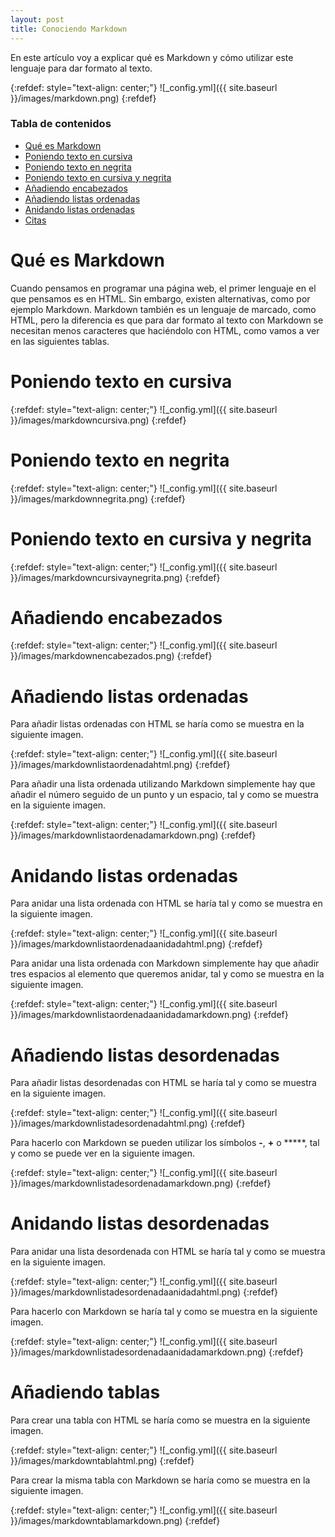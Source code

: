 ```yaml
---
layout: post
title: Conociendo Markdown
---
```


En este artículo voy a explicar qué es Markdown y cómo utilizar este lenguaje para dar formato al texto.

{:refdef: style="text-align: center;"}
![_config.yml]({{ site.baseurl }}/images/markdown.png)
{:refdef}

### Tabla de contenidos
- [Qué es Markdown](#qué-es-markdown)
- [Poniendo texto en cursiva](#poniendo-texto-en-cursiva)
- [Poniendo texto en negrita](#poniendo-texto-en-negrita)
- [Poniendo texto en cursiva y negrita](#poniendo-texto-en-cursiva-y-negrita)
- [Añadiendo encabezados](#añadiendo-encabezados)
- [Añadiendo listas ordenadas](#añadiendo-listas-ordenadas)
- [Anidando listas ordenadas](#anidando-listas-ordenadas)
- [Citas](#citas)

# Qué es Markdown
Cuando pensamos en programar una página web, el primer lenguaje en el que pensamos es en HTML. Sin embargo, existen alternativas, como por ejemplo Markdown. Markdown también es un lenguaje de marcado, como HTML, pero la diferencia es que para dar formato al texto con Markdown se necesitan menos caracteres que haciéndolo con HTML, como vamos a ver en las siguientes tablas.

# Poniendo texto en cursiva
{:refdef: style="text-align: center;"}
![_config.yml]({{ site.baseurl }}/images/markdowncursiva.png)
{:refdef}

# Poniendo texto en negrita
{:refdef: style="text-align: center;"}
![_config.yml]({{ site.baseurl }}/images/markdownnegrita.png)
{:refdef}

# Poniendo texto en cursiva y negrita
{:refdef: style="text-align: center;"}
![_config.yml]({{ site.baseurl }}/images/markdowncursivaynegrita.png)
{:refdef}

# Añadiendo encabezados
{:refdef: style="text-align: center;"}
![_config.yml]({{ site.baseurl }}/images/markdownencabezados.png)
{:refdef}

# Añadiendo listas ordenadas
Para añadir listas ordenadas con HTML se haría como se muestra en la siguiente imagen.

{:refdef: style="text-align: center;"}
![_config.yml]({{ site.baseurl }}/images/markdownlistaordenadahtml.png)
{:refdef}

Para añadir una lista ordenada utilizando Markdown simplemente hay que añadir el número seguido de un punto y un espacio, tal y como se muestra en la siguiente imagen.

{:refdef: style="text-align: center;"}
![_config.yml]({{ site.baseurl }}/images/markdownlistaordenadamarkdown.png)
{:refdef}

# Anidando listas ordenadas
Para anidar una lista ordenada con HTML se haría tal y como se muestra en la siguiente imagen.

{:refdef: style="text-align: center;"}
![_config.yml]({{ site.baseurl }}/images/markdownlistaordenadaanidadahtml.png)
{:refdef}

Para anidar una lista ordenada con Markdown simplemente hay que añadir tres espacios al elemento que queremos anidar, tal y como se muestra en la siguiente imagen.

{:refdef: style="text-align: center;"}
![_config.yml]({{ site.baseurl }}/images/markdownlistaordenadaanidadamarkdown.png)
{:refdef}

# Añadiendo listas desordenadas
Para añadir listas desordenadas con HTML se haría tal y como se muestra en la siguiente imagen.

{:refdef: style="text-align: center;"}
![_config.yml]({{ site.baseurl }}/images/markdownlistadesordenadahtml.png)
{:refdef}

Para hacerlo con Markdown se pueden utilizar los símbolos **-**, **+** o *****, tal y como se puede ver en la siguiente imagen.

{:refdef: style="text-align: center;"}
![_config.yml]({{ site.baseurl }}/images/markdownlistadesordenadamarkdown.png)
{:refdef}

# Anidando listas desordenadas
Para anidar una lista desordenada con HTML se haría tal y como se muestra en la siguiente imagen.

{:refdef: style="text-align: center;"}
![_config.yml]({{ site.baseurl }}/images/markdownlistadesordenadaanidadahtml.png)
{:refdef}

Para hacerlo con Markdown se haría tal y como se muestra en la siguiente imagen.

{:refdef: style="text-align: center;"}
![_config.yml]({{ site.baseurl }}/images/markdownlistadesordenadaanidadamarkdown.png)
{:refdef}

# Añadiendo tablas
Para crear una tabla con HTML se haría como se muestra en la siguiente imagen.

{:refdef: style="text-align: center;"}
![_config.yml]({{ site.baseurl }}/images/markdowntablahtml.png)
{:refdef}

Para crear la misma tabla con Markdown se haría como se muestra en la siguiente imagen.

{:refdef: style="text-align: center;"}
![_config.yml]({{ site.baseurl }}/images/markdowntablamarkdown.png)
{:refdef}
